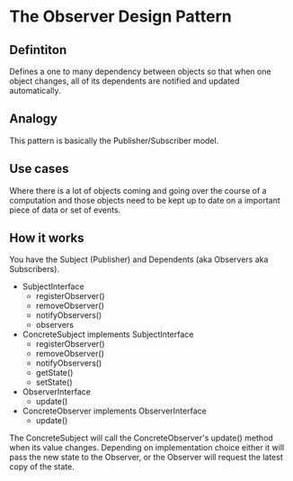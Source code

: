 # The Observer Design Pattern


## Defintiton

Defines a one to many dependency between objects so that when one object changes, all of its dependents are notified and updated automatically.

## Analogy

This pattern is basically the Publisher/Subscriber model. 

## Use cases

Where there is a lot of objects coming and going over the course of a computation and those objects need to be kept up to date on a important piece of data or set of events.


## How it works


You have the Subject (Publisher) and Dependents (aka Observers aka Subscribers).


* SubjectInterface
    * registerObserver()
    * removeObserver()
    * notifyObservers()
    * observers
* ConcreteSubject implements SubjectInterface
    * registerObserver()
    * removeObserver()
    * notifyObservers()
    * getState()
    * setState()
* ObserverInterface
    * update()
* ConcreteObserver implements ObserverInterface
    * update()

The ConcreteSubject will call the ConcreteObserver's update() method when its value changes. Depending on implementation choice either it will pass the new state to the Observer, or the Observer will request the latest copy of the state.






